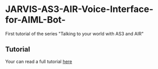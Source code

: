 # JARVIS-AS3-AIR-Voice-Interface-for-AIML-Bot-
First tutorial of the series "Talking to your world with AS3 and AIR"

## Tutorial
Your can read a full tutorial <a href="http://fabricemontfort.com/making-a-chatterbot-with-air-as3-and-php/" target="_blank">here</a>
